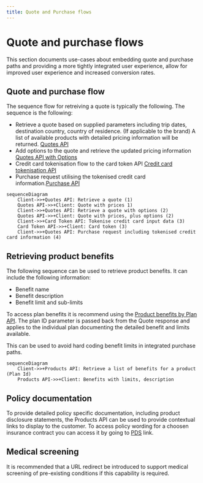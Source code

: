 ```yaml
---
title: Quote and Purchase flows
---
```


# Quote and purchase flows

This section documents use-cases about embedding quote and purchase paths and providing a more tightly integrated user experience, allow for improved user experience and increased conversion rates.
## Quote and purchase flow

The sequence flow for retreiving a quote is typically the following. The sequence is the following:

 - Retrieve a quote based on supplied parameters including trip dates, destination country, country of residence. (If applicable to the brand) A list of available products with detailed pricing information will be returned. [Quotes API](/openapi/quotes/tag/Quote/paths/~1v1~1%7BbrandCode%7D~1quote/post/)
 - Add options to the quote and retrieve the updated pricing information [Quotes API with Options](/openapi/quotes/tag/Quote/paths/~1v1~1%7BbrandCode%7D~1quotewithoptions/post/)
 - Credit card tokenisation flow to the card token API [Credit card tokenisation API](/openapi/cardtoken/operation/tokeniseCard/)
 - Purchase request utilising the tokenised credit card information.[Purchase API](/openapi/quotes/tag/Purchase/paths/~1v1~1%7BbrandCode%7D~1purchase/post/)

```mermaid
sequenceDiagram
    Client->>+Quotes API: Retrieve a quote (1)
    Quotes API->>+Client: Quote with prices 1)
    Client->>+Quotes API: Retrieve a quote with options (2)
    Quotes API->>+Client: Quote with prices, plus options (2)
    Client->>+Card Token API: Tokenise credit card input data (3)
    Card Token API->>+Client: Card token (3)
    Client->>+Quotes API: Purchase request including tokenised credit card information (4)
````

## Retrieving product benefits

The following sequence can be used to retrieve product benefits. It can include the following information:

 - Benefit name
 - Benefit description
 - Benefit limit and sub-limits

To access plan benefits it is recommend using the [Product benefits by Plan API](/openapi/products/tag/Plan/paths/~1v1~1%7BbrandCode%7D~1plans~1%7BplanId%7D~1benefits/get/). The plan ID parameter is passed back from the Quote response and applies to the individual plan documenting the detailed benefit and limits available.

 This can be used to avoid hard coding benefit limits in integrated purchase paths.
```mermaid
sequenceDiagram
    Client->>+Products API: Retrieve a list of benefits for a product (Plan Id)
    Products API->>+Client: Benefits with limits, description
````

## Policy documentation

To provide detailed policy specific documentation, including product disclosure statements, the Products API can be used to provide contextual links to display to the customer. To access policy wording for a choosen insurance contract you can access it by going to [PDS](/openapi/products/tag/InsuranceContract/paths/~1v1~1%7BbrandCode%7D~1insuranceContract~1%7BinsuranceContractId%7D~1pds/get/) link.

## Medical screening

It is recommended that a URL redirect be introduced to support medical screening of pre-existing conditions if this capability is required.
